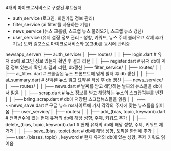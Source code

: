4개의 마이크로서비스로 구성된 루트폴더
- auth_service (로그인, 회원가입 정보 관리)
- filter_service (ai filter를 사용하는 기능)
- news_service (뉴스 크롤링, 스크랩 뉴스 불러오기, 스크랩 뉴스 갱신)
- user_service (유저 설정 정보 관리 - 성향, 키워드, 뉴스 주제 불러오고 삭제 추가 기능)
도커 컴포스로 마이크로서비스와 몽고db를 동시에 관리중

newsapp_server/
├── auth_service/
│ ├── routes/
│ │ ├── login.dart # 유저 db에 로그인 정보 있는지 확인 후 결과 리턴
│ │ ├── register.dart # 유저 db에 계정 정보 있는지 확인 후 결과 리턴, db갱신
├── filter_service/ 
│ ├── routes/
│ │ ├── ai_filter. dart # 크롤링된 뉴스 프롬프트에 맞게 필터 후 db 갱신
│ │ ├── ai_summary.dart # 선택된 뉴스 읽고 요약본 작성 후 db 갱신
├── news_service/ 
│ ├── routes/
│ │ ├── news.dart # 날짜를 받고 해당하는 날짜의 뉴스들을 db에서 읽음
│ │ ├── scrap.dart # 뉴스 정보를 받고 해당하는 뉴스의 스크랩여부를 반전
│ │ ├── bring_scrap.dart # db에 저장된 스크랩뉴스들을 읽음
│ │ ├── ~~news_save.dart # 구글 뉴스 rss사이트에 가서 각각의 주제에 맞는 뉴스들을 읽어옴
├── user_service/ 
│ ├── routes/
│ │ ├── add_(bias, topic, keyword).dart # 전역변수에 있는 현재 유저의 db에 해당 성향, 주제, 키워드 추가
│ │ ├── delete_(bias, topic, keyword).dart # 현재 유저의 db에 해당 성향, 주제, 키워드 제거거
│ │ ├── save_(bias, topic).dart # db에 해당 성향, 토픽을 한번에 추가
│ │ ├── user_(biases, topic) , keyword # 현재 유저의 db에 있는 성향, 주제 키워드 읽어옴 
